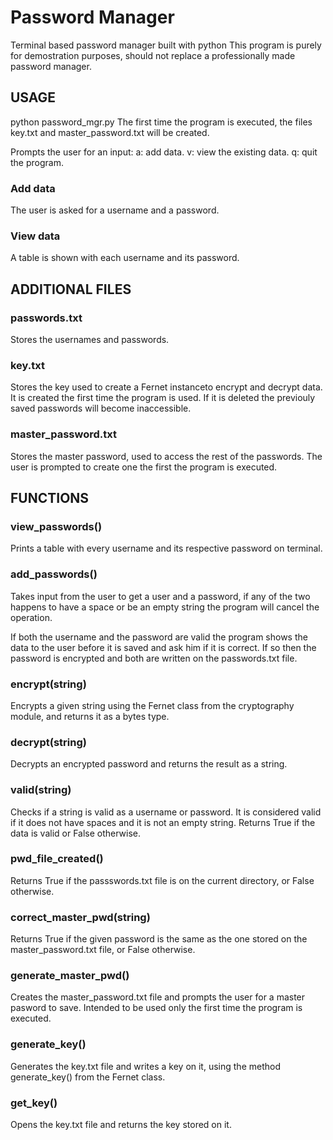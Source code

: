 # Password Manager
Terminal based password manager built with python
This program is purely for demostration purposes, should not replace a professionally made password manager.

## USAGE
python password_mgr.py
The first time the program is executed, the files key.txt and master_password.txt will be created.

Prompts the user for an input:
    a: add data.
    v: view the existing data.
    q: quit the program.

### Add data
The user is asked for a username and a password.

### View data
A table is shown with each username and its password.


## ADDITIONAL FILES
### passwords.txt
Stores the usernames and passwords.

### key.txt
Stores the key used to create a Fernet instanceto encrypt and decrypt data. It is created the first time the program is used.
If it is deleted the previouly saved passwords will become inaccessible.

### master_password.txt
Stores the master password, used to access the rest of the passwords. The user is prompted to create one the first the program is executed.


## FUNCTIONS
### view_passwords()
Prints a table with every username and its respective password on terminal.

### add_passwords()
Takes input from the user to get a user and a password, if any of the two happens to have a space or be an empty string the program will cancel the operation.

If both the username and the password are valid the program shows the data to the user before it is saved and ask him if it is correct. If so then the password is encrypted and both are written on the passwords.txt file.

### encrypt(string)
Encrypts a given string using the Fernet class from the cryptography module, and returns it as a bytes type.

### decrypt(string)
Decrypts an encrypted password and returns the result as a string.

### valid(string)
Checks if a string is valid as a username or password. It is considered valid if it does not have spaces and it is not an empty string. Returns True if the data is valid or False otherwise.

### pwd_file_created()
Returns True if the passswords.txt file is on the current directory, or False otherwise.

### correct_master_pwd(string)
Returns True if the given password is the same as the one stored on the master_password.txt file, or False otherwise.

### generate_master_pwd()
Creates the master_password.txt file and prompts the user for a master pasword to save. Intended to be used only the first time the program is executed.

### generate_key()
Generates the key.txt file and writes a key on it, using the method generate_key() from the Fernet class.

### get_key()
Opens the key.txt file and returns the key stored on it.
